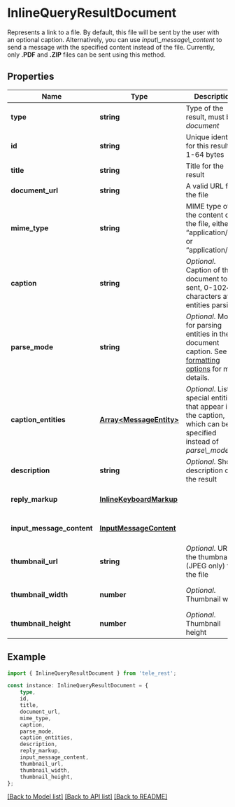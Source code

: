 # InlineQueryResultDocument

Represents a link to a file. By default, this file will be sent by the user with an optional caption. Alternatively, you can use *input\\_message\\_content* to send a message with the specified content instead of the file. Currently, only **.PDF** and **.ZIP** files can be sent using this method.

## Properties

Name | Type | Description | Notes
------------ | ------------- | ------------- | -------------
**type** | **string** | Type of the result, must be *document* | [default to 'document']
**id** | **string** | Unique identifier for this result, 1-64 bytes | [default to undefined]
**title** | **string** | Title for the result | [default to undefined]
**document_url** | **string** | A valid URL for the file | [default to undefined]
**mime_type** | **string** | MIME type of the content of the file, either “application/pdf” or “application/zip” | [default to undefined]
**caption** | **string** | *Optional*. Caption of the document to be sent, 0-1024 characters after entities parsing | [optional] [default to undefined]
**parse_mode** | **string** | *Optional*. Mode for parsing entities in the document caption. See [formatting options](https://core.telegram.org/bots/api/#formatting-options) for more details. | [optional] [default to undefined]
**caption_entities** | [**Array&lt;MessageEntity&gt;**](MessageEntity.md) | *Optional*. List of special entities that appear in the caption, which can be specified instead of *parse\\_mode* | [optional] [default to undefined]
**description** | **string** | *Optional*. Short description of the result | [optional] [default to undefined]
**reply_markup** | [**InlineKeyboardMarkup**](InlineKeyboardMarkup.md) |  | [optional] [default to undefined]
**input_message_content** | [**InputMessageContent**](InputMessageContent.md) |  | [optional] [default to undefined]
**thumbnail_url** | **string** | *Optional*. URL of the thumbnail (JPEG only) for the file | [optional] [default to undefined]
**thumbnail_width** | **number** | *Optional*. Thumbnail width | [optional] [default to undefined]
**thumbnail_height** | **number** | *Optional*. Thumbnail height | [optional] [default to undefined]

## Example

```typescript
import { InlineQueryResultDocument } from 'tele_rest';

const instance: InlineQueryResultDocument = {
    type,
    id,
    title,
    document_url,
    mime_type,
    caption,
    parse_mode,
    caption_entities,
    description,
    reply_markup,
    input_message_content,
    thumbnail_url,
    thumbnail_width,
    thumbnail_height,
};
```

[[Back to Model list]](../README.md#documentation-for-models) [[Back to API list]](../README.md#documentation-for-api-endpoints) [[Back to README]](../README.md)

